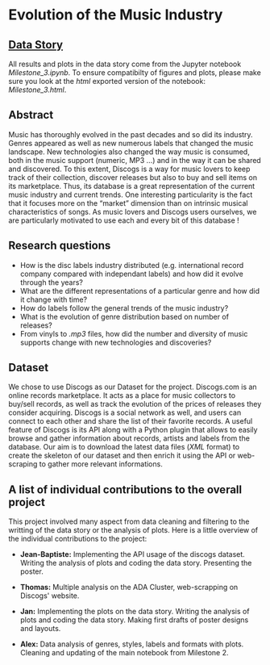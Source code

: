 # Evolution of the Music Industry

## [Data Story](https://jbmembrado.github.io/discogs-data/)
All results and plots in the data story come from the Jupyter notebook *Milestone_3.ipynb*. To ensure compatibilty of figures and plots, please make sure you look at the *html* exported version of the notebook: *Milestone_3.html*.

## Abstract

Music has thoroughly evolved in the past decades and so did its industry. Genres appeared as well as new numerous labels that changed the music landscape. New technologies also changed the way music is consumed, both in the music support (numeric, MP3 …) and in the way it can be shared and discovered. To this extent, Discogs is a way for music lovers to keep track of their collection, discover releases but also to buy and sell items on its marketplace. Thus, its database is a great representation of the current music industry and current trends. One interesting particularity is the fact that it focuses more on the “market” dimension than on intrinsic musical characteristics of songs. As music lovers and Discogs users ourselves, we are particularly motivated to use each and every bit of this database !

## Research questions

* How is the disc labels industry distributed (e.g. international record company compared with independant labels) and how did it evolve through the years?
* What are the different representations of a particular genre and how did it change with time?
* How do labels follow the general trends of the music industry?
* What is the evolution of genre distribution based on number of releases?
* From vinyls to *.mp3* files, how did the number and diversity of music supports change with new technologies and discoveries?

## Dataset
We chose to use Discogs as our Dataset for the project.
Discogs.com is an online records marketplace. It acts as a place for music collectors to buy/sell records, as well as track the evolution of the prices of releases they consider acquiring. Discogs is a social network as well, and users can connect to each other and share the list of their favorite records.
A useful feature of Discogs is its API along with a Python plugin that allows to easily browse and gather information about records, artists and labels from the database. Our aim is to download the latest data files (*XML* format) to create the skeleton of our dataset and then enrich it using the API or web-scraping to gather more relevant informations.


## A list of individual contributions to the overall project

This project involved many aspect from data cleaning and filtering to the writting of the data story or the analysis of plots. Here is a little overview of the individual contributions to the project:

- **Jean-Baptiste:** Implementing the API usage of the discogs dataset. Writing the analysis of plots and coding the data story. Presenting the poster.

- **Thomas:** Multiple analysis on the ADA Cluster, web-scrapping on Discogs' website.

- **Jan:** Implementing the plots on the data story. Writing the analysis of plots and coding the data story. Making first drafts of poster designs and layouts.

- **Alex:** Data analysis of genres, styles, labels and formats with plots. Cleaning and updating of the main notebook from Milestone 2.
